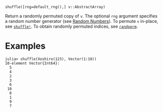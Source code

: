 ```
shuffle([rng=default_rng(),] v::AbstractArray)
```

Return a randomly permuted copy of `v`. The optional `rng` argument specifies a random number generator (see [Random Numbers](@ref)). To permute `v` in-place, see [`shuffle!`](@ref). To obtain randomly permuted indices, see [`randperm`](@ref).

# Examples

```jldoctest
julia> shuffle(Xoshiro(123), Vector(1:10))
10-element Vector{Int64}:
  5
  4
  2
  3
  6
 10
  8
  1
  9
  7
```
